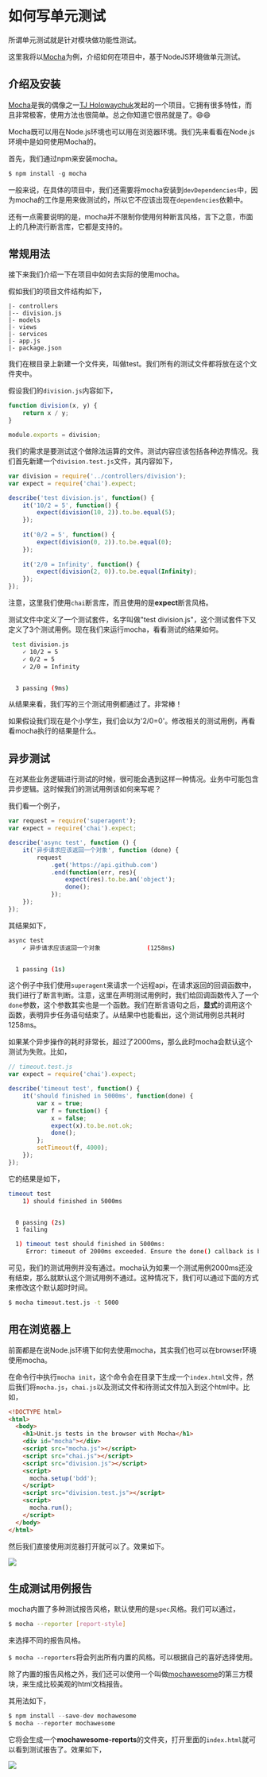 # 如何写单元测试

所谓单元测试就是针对模块做功能性测试。

这里我将以[Mocha](http://mochajs.org/)为例，介绍如何在项目中，基于NodeJS环境做单元测试。

## 介绍及安装

[Mocha](http://mochajs.org/)是我的偶像之一[TJ Holowaychuk](https://github.com/tj)发起的一个项目。它拥有很多特性，而且非常极客，使用方法也很简单。总之你知道它很吊就是了。😄😄

Mocha既可以用在Node.js环境也可以用在浏览器环境。我们先来看看在Node.js环境中是如何使用Mocha的。

首先，我们通过npm来安装mocha。

```javascript
$ npm install -g mocha
```

一般来说，在具体的项目中，我们还需要将mocha安装到`devDependencies`中，因为mocha的工作是用来做测试的，所以它不应该出现在`dependencies`依赖中。

还有一点需要说明的是，mocha并不限制你使用何种断言风格，言下之意，市面上的几种流行断言库，它都是支持的。

## 常规用法

接下来我们介绍一下在项目中如何去实际的使用mocha。

假如我们的项目文件结构如下，

```
|- controllers
|-- division.js
|- models
|- views
|- services
|- app.js
|- package.json
```

我们在根目录上新建一个文件夹，叫做test。我们所有的测试文件都将放在这个文件夹中。

假设我们的`division.js`内容如下，

```javascript
function division(x, y) {
    return x / y;
}

module.exports = division;
```

我们的需求是要测试这个做除法运算的文件。测试内容应该包括各种边界情况。我们首先新建一个`division.test.js`文件，其内容如下，

```javascript
var division = require('../controllers/division');
var expect = require('chai').expect;

describe('test division.js', function() {
    it('10/2 = 5', function() {
        expect(division(10, 2)).to.be.equal(5);
    });
    
    it('0/2 = 5', function() {
        expect(division(0, 2)).to.be.equal(0);
    });
    
    it('2/0 = Infinity', function() {
        expect(division(2, 0)).to.be.equal(Infinity);
    });
});
```

注意，这里我们使用`chai`断言库，而且使用的是**expect**断言风格。

测试文件中定义了一个测试套件，名字叫做"test division.js"，这个测试套件下又定义了3个测试用例。现在我们来运行mocha，看看测试的结果如何。

```bash
 test division.js
    ✓ 10/2 = 5
    ✓ 0/2 = 5
    ✓ 2/0 = Infinity


  3 passing (9ms)
```

从结果来看，我们写的三个测试用例都通过了。非常棒！

如果假设我们现在是个小学生，我们会以为'2/0=0'。修改相关的测试用例，再看看mocha执行的结果是什么。


## 异步测试

在对某些业务逻辑进行测试的时候，很可能会遇到这样一种情况。业务中可能包含异步逻辑。这时候我们的测试用例该如何来写呢？

我们看一个例子，

```javascript
var request = require('superagent');
var expect = require('chai').expect;

describe('async test', function () {
    it('异步请求应该返回一个对象', function (done) {
        request
            .get('https://api.github.com')
            .end(function(err, res){
                expect(res).to.be.an('object');
                done();
            });
    });
});
```

其结果如下，

```bash
async test
    ✓ 异步请求应该返回一个对象             (1258ms)


  1 passing (1s)
```

这个例子中我们使用`superagent`来请求一个远程api，在请求返回的回调函数中，我们进行了断言判断。注意，这里在声明测试用例时，我们给回调函数传入了一个`done`参数，这个参数其实也是一个函数。我们在断言语句之后，**显式**的调用这个函数，表明异步任务语句结束了。从结果中也能看出，这个测试用例总共耗时1258ms。

如果某个异步操作的耗时非常长，超过了2000ms，那么此时mocha会默认这个测试为失败。比如，

```javascript
// timeout.test.js
var expect = require('chai').expect;

describe('timeout test', function() {
    it('should finished in 5000ms', function(done) {
        var x = true;
        var f = function() {
            x = false;
            expect(x).to.be.not.ok;
            done();
        };
        setTimeout(f, 4000);
    });
});
```

它的结果是如下，

```bash
timeout test
    1) should finished in 5000ms


  0 passing (2s)
  1 failing

  1) timeout test should finished in 5000ms:
     Error: timeout of 2000ms exceeded. Ensure the done() callback is being called in this test.
```

可见，我们的测试用例并没有通过。mocha认为如果一个测试用例2000ms还没有结束，那么就默认这个测试用例不通过。这种情况下，我们可以通过下面的方式来修改这个默认超时时间。

```bash
$ mocha timeout.test.js -t 5000
```


## 用在浏览器上

前面都是在说Node.js环境下如何去使用mocha，其实我们也可以在browser环境使用mocha。

在命令行中执行`mocha init`，这个命令会在目录下生成一个`index.html`文件，然后我们将`mocha.js`，`chai.js`以及测试文件和待测试文件加入到这个html中。比如，

```html
<!DOCTYPE html>
<html>
  <body>
    <h1>Unit.js tests in the browser with Mocha</h1>
    <div id="mocha"></div>
    <script src="mocha.js"></script>
    <script src="chai.js"></script>
    <script src="division.js"></script>
    <script>
      mocha.setup('bdd');
    </script>
    <script src="division.test.js"></script>
    <script>
      mocha.run();
    </script>
  </body>
</html>
```

然后我们直接使用浏览器打开就可以了。效果如下。

![](002.png)

## 生成测试用例报告

mocha内置了多种测试报告风格，默认使用的是`spec`风格。我们可以通过，

```bash
$ mocha --reporter [report-style]
```

来选择不同的报告风格。

`$ mocha --reporters`将会列出所有内置的风格。可以根据自己的喜好选择使用。

除了内置的报告风格之外，我们还可以使用一个叫做[mochawesome](http://adamgruber.github.io/mochawesome/)的第三方模块，来生成比较美观的html文档报告。

其用法如下，

```javascript
$ npm install --save-dev mochawesome
$ mocha --reporter mochawesome
```

它将会生成一个**mochawesome-reports**的文件夹，打开里面的`index.html`就可以看到测试报告了。效果如下，

![](003.png)